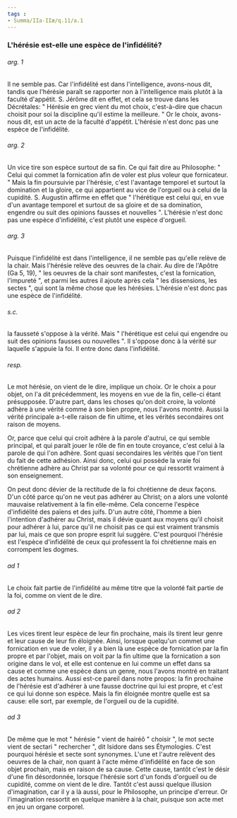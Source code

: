 ```yaml
---
tags : 
- Summa/IIa-IIæ/q.11/a.1
---
```


### L'hérésie est-elle une espèce de l'infidélité?

###### arg. 1
Il ne semble pas. Car l'infidélité est dans l'intelligence, avons-nous dit, tandis que l'hérésie paraît se rapporter non à l'intelligence mais plutôt à la faculté d'appétit. S. Jérôme dit en effet, et cela se trouve dans les Décrétales: " Hérésie en grec vient du mot choix, c'est-à-dire que chacun choisit pour soi la discipline qu'il estime la meilleure. " Or le choix, avons-nous dit, est un acte de la faculté d'appétit. L'hérésie n'est donc pas une espèce de l'infidélité. 

###### arg. 2
Un vice tire son espèce surtout de sa fin. Ce qui fait dire au Philosophe: " Celui qui commet la fornication afin de voler est plus voleur que fornicateur. " Mais la fin poursuivie par l'hérésie, c'est l'avantage temporel et surtout la domination et la gloire, ce qui appartient au vice de l'orgueil ou à celui de la cupidité. S. Augustin affirme en effet que " l'hérétique est celui qui, en vue d'un avantage temporel et surtout de sa gloire et de sa domination, engendre ou suit des opinions fausses et nouvelles ". L'hérésie n'est donc pas une espèce d'infidélité, c'est plutôt une espèce d'orgueil. 

###### arg. 3
Puisque l'infidélité est dans l'intelligence, il ne semble pas qu'elle relève de la chair. Mais l'hérésie relève des oeuvres de la chair. Au dire de l'Apôtre (Ga 5, 19), " les oeuvres de la chair sont manifestes, c'est la fornication, l'impureté ", et parmi les autres il ajoute après cela " les dissensions, les sectes ", qui sont la même chose que les hérésies. L'hérésie n'est donc pas une espèce de l'infidélité. 

###### s.c.
la fausseté s'oppose à la vérité. Mais " l'hérétique est celui qui engendre ou suit des opinions fausses ou nouvelles ". Il s'oppose donc à la vérité sur laquelle s'appuie la foi. Il entre donc dans l'infidélité. 

###### resp.
Le mot hérésie, on vient de le dire, implique un choix. Or le choix a pour objet, on l'a dit précédemment, les moyens en vue de la fin, celle-ci étant présupposée. D'autre part, dans les choses qu'on doit croire, la volonté adhère à une vérité comme à son bien propre, nous l'avons montré. Aussi la vérité principale a-t-elle raison de fin ultime, et les vérités secondaires ont raison de moyens. 

Or, parce que celui qui croit adhère à la parole d'autrui, ce qui semble principal, et qui paraît jouer le rôle de fin en toute croyance, c'est celui à la parole de qui l'on adhère. Sont quasi secondaires les vérités que l'on tient du fait de cette adhésion. Ainsi donc, celui qui possède la vraie foi chrétienne adhère au Christ par sa volonté pour ce qui ressortit vraiment à son enseignement. 

On peut donc dévier de la rectitude de la foi chrétienne de deux façons. D'un côté parce qu'on ne veut pas adhérer au Christ; on a alors une volonté mauvaise relativement à la fin elle-même. Cela concerne l'espèce d'infidélité des païens et des juifs. D'un autre côté, l'homme a bien l'intention d'adhérer au Christ, mais il dévie quant aux moyens qu'il choisit pour adhérer à lui, parce qu'il ne choisit pas ce qui est vraiment transmis par lui, mais ce que son propre esprit lui suggère. C'est pourquoi l'hérésie est l'espèce d'infidélité de ceux qui professent la foi chrétienne mais en corrompent les dogmes. 

###### ad 1
Le choix fait partie de l'infidélité au même titre que la volonté fait partie de la foi, comme on vient de le dire. 

###### ad 2
Les vices tirent leur espèce de leur fin prochaine, mais ils tirent leur genre et leur cause de leur fin éloignée. Ainsi, lorsque quelqu'un commet une fornication en vue de voler, il y a bien là une espèce de fornication par la fin propre et par l'objet, mais on voit par la fin ultime que la fornication a son origine dans le vol, et elle est contenue en lui comme un effet dans sa cause et comme une espèce dans un genre, nous l'avons montré en traitant des actes humains. Aussi est-ce pareil dans notre propos: la fin prochaine de l'hérésie est d'adhérer à une fausse doctrine qui lui est propre, et c'est ce qui lui donne son espèce. Mais la fin éloignée montre quelle est sa cause: elle sort, par exemple, de l'orgueil ou de la cupidité. 

###### ad 3
De même que le mot " hérésie " vient de hairéô " choisir ", le mot secte vient de sectari " rechercher ", dit Isidore dans ses Étymologies. C'est pourquoi hérésie et secte sont synonymes. L'une et l'autre relèvent des oeuvres de la chair, non quant à l'acte même d'infidélité en face de son objet prochain, mais en raison de sa cause. Cette cause, tantôt c'est le désir d'une fin désordonnée, lorsque l'hérésie sort d'un fonds d'orgueil ou de cupidité, comme on vient de le dire. Tantôt c'est aussi quelque illusion d'imagination, car il y a là aussi, pour le Philosophe, un principe d'erreur. Or l'imagination ressortit en quelque manière à la chair, puisque son acte met en jeu un organe corporel. 

